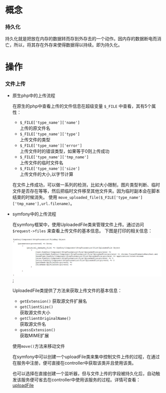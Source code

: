 # 概念
  
  ### 持久化 

  持久化就是把放在内存的数据转而存到外存去的一个动作。因内存的数据断电而消亡，所以，将其存在外存来使得数据得以持续。即为持久化。

# 操作

  ### 文件上传
    
  - 原生php中的上传流程
  
    在原生的php中查看上传的文件信息在超级变量
    `$_FILE` 中查看，其有5个属性：
     - `$_FILE['type_name']['name']`    
        上传的原文件名 
     - `$_FILE['type_name']['type']`  
        上传文件的类型
     - `$_FILE['type_name']['error']`  
        上传文件时的错误类型，如果等于0则上传成功
     - `$_FILE['type_name']['tmp_name']`  
        上传文件的临时文件名
     - `$_FILE['type_name']['size']`  
        上传文件的大小,以字节计算

    在文件上传成功，可以做一系列的检测，比如大小限制，图片类型判断、临时文件是否存在等等，然后把临时文件移至其他文件夹。因为临时副本会在脚本结束的时候消失。
    使用 `move_uploaded_file($_FILE['type_name']['tmp_name'],url.filename)`。

  - symfony中的上传流程 
    
    在symfony框架中，使用UploadedFile类来管理文件上传。通过访问 `$request->files` 来查看上传文件的基本信息。
    下图是打印的相关信息：

    ![](image/symfony_upload_file.png);

    UploadedFile类提供了方法来获取上传文件的基本信息：
      - `getExtension()` 
        获取源文件扩展名
      - `getClientSize()`  
        获取源文件大小
      - `getClientOriginalName()`  
        获取源文件名
      - `guessExtension()`  
        获取MIME扩展

    使用`move()`方法来移动文件

    在symfony中可以创建一个uploadFile类来集中控制文件上传的过程，在通过在服务中注册，便可直接在controller中获取该类并且使用该类。

    也可以选择在直接创建一个监听器，但与文件上传的字段被持久化后，自动触发该服务便可省去在controller中使用该服务的过程。详情可查看：  
    [uploadFile](http://www.symfonychina.com/doc/current/controller/upload_file.html)